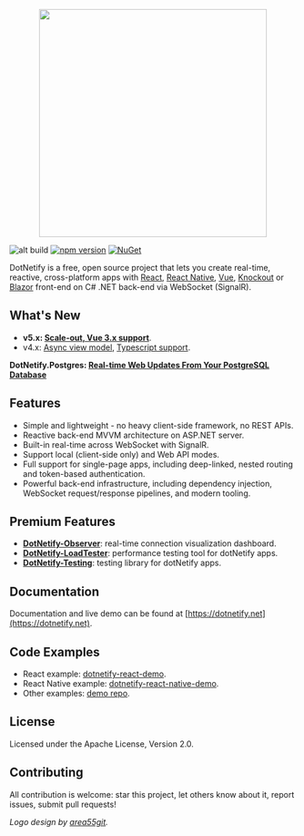 <p align="center"><img width="400px" src="http://dotnetify.net/content/images/dotnetify-logo.png"></p>

![alt build](https://github.com/dsuryd/dotNetify/actions/workflows/build.yml/badge.svg)
[![npm version](https://badge.fury.io/js/dotnetify.svg)](https://badge.fury.io/js/dotnetify)
[![NuGet](https://img.shields.io/nuget/v/DotNetify.SignalR.svg?style=flat-square)](https://www.nuget.org/packages/DotNetify.SignalR/)

DotNetify is a free, open source project that lets you create real-time, reactive, cross-platform apps with [React](https://facebook.github.io/react/), [React Native](https://facebook.github.io/react-native/), [Vue](https://vuejs.org), [Knockout](http://knockoutjs.com) or [Blazor](https://dotnet.microsoft.com/apps/aspnet/web-apps/blazor) front-end on C# .NET back-end via WebSocket (SignalR).

## What's New

- **v5.x: [Scale-out, Vue 3.x support](https://github.com/dsuryd/dotNetify/releases)**. 
- v4.x: [Async view model](https://github.com/dsuryd/dotNetify/releases/tag/v4.1), [Typescript support](https://github.com/dsuryd/dotNetify/releases/tag/v4.0).

**DotNetify.Postgres: [Real-time Web Updates From Your PostgreSQL Database](https://dsuryd.github.io/dotNetify/realtime-postgres/)**

## Features

- Simple and lightweight - no heavy client-side framework, no REST APIs.
- Reactive back-end MVVM architecture on ASP.NET server.
- Built-in real-time across WebSocket with SignalR.
- Support local (client-side only) and Web API modes.
- Full support for single-page apps, including deep-linked, nested routing and token-based authentication.
- Powerful back-end infrastructure, including dependency injection, WebSocket request/response pipelines, and modern tooling.

## Premium Features

- [**DotNetify-Observer**](https://www.dotnetify.net/core/dotnetify-observer): real-time connection visualization dashboard.
- [**DotNetify-LoadTester**](https://www.dotnetify.net/core/dotnetify-loadtester): performance testing tool for dotNetify apps.
- [**DotNetify-Testing**](https://www.dotnetify.net/core/dotnetify-testing): testing library for dotNetify apps.

## Documentation

Documentation and live demo can be found at [https://dotnetify.net](https://dotnetify.net).

## Code Examples

- React example: [dotnetify-react-demo](https://github.com/dsuryd/dotnetify-react-demo).
- React Native example: [dotnetify-react-native-demo](https://github.com/dsuryd/dotnetify-react-native-demo).
- Other examples: [demo repo](https://github.com/dsuryd/dotNetify/tree/master/Demo).

## License

Licensed under the Apache License, Version 2.0.

## Contributing

All contribution is welcome: star this project, let others know about it, report issues, submit pull requests!

_Logo design by [area55git](https://github.com/area55git)._
